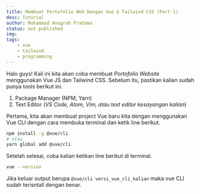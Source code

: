 ```yaml
---
title: Membuat Portofolio Web Dengan Vue & Tailwind CSS (Part 1)
desc: Tutorial
author: Muhammad Anugrah Pratama
status: not published
img: 
tags:
    - vue
    - tailwind
    - programming
---
```


Halo guys! Kali ini kita akan coba membuat *Portofolio Website* menggunakan Vue JS dan Tailwind CSS. Sebelum itu, pastikan kalian sudah punya tools berikut ini.
1. Package Manager (NPM, Yarn)
2. Text Editor (*VS Code, Atom, Vim, atau text editor kesayangan kalian*)

Pertama, kita akan membuat project Vue baru kita dengan menggunakan Vue CLI dengan cara membuka terminal dan ketik line berikut.

```bash
npm install -g @vue/cli
# atau
yarn global add @vue/cli
```

Setelah selesai, coba kalian ketikan line berikut di terminal.

```bash
vue --version
```

Jika keluar output berupa `@vue/cli versi_vue_cli_kalian` maka vue CLI sudah terisntall dengan benar.

